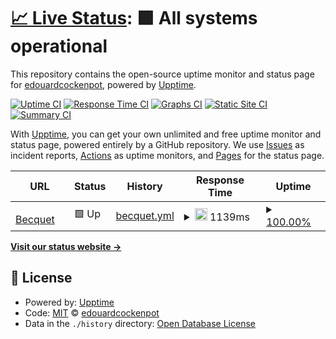 # [📈 Live Status](https://edouardcockenpot.github.io/upptime): <!--live status--> **🟩 All systems operational**

This repository contains the open-source uptime monitor and status page for [edouardcockenpot](https://edouardcockenpot.github.io/upptime), powered by [Upptime](https://github.com/upptime/upptime).

[![Uptime CI](https://github.com/edouardcockenpot/upptime/workflows/Uptime%20CI/badge.svg)](https://github.com/edouardcockenpot/upptime/actions?query=workflow%3A%22Uptime+CI%22)
[![Response Time CI](https://github.com/edouardcockenpot/upptime/workflows/Response%20Time%20CI/badge.svg)](https://github.com/edouardcockenpot/upptime/actions?query=workflow%3A%22Response+Time+CI%22)
[![Graphs CI](https://github.com/edouardcockenpot/upptime/workflows/Graphs%20CI/badge.svg)](https://github.com/edouardcockenpot/upptime/actions?query=workflow%3A%22Graphs+CI%22)
[![Static Site CI](https://github.com/edouardcockenpot/upptime/workflows/Static%20Site%20CI/badge.svg)](https://github.com/edouardcockenpot/upptime/actions?query=workflow%3A%22Static+Site+CI%22)
[![Summary CI](https://github.com/edouardcockenpot/upptime/workflows/Summary%20CI/badge.svg)](https://github.com/edouardcockenpot/upptime/actions?query=workflow%3A%22Summary+CI%22)

With [Upptime](https://upptime.js.org), you can get your own unlimited and free uptime monitor and status page, powered entirely by a GitHub repository. We use [Issues](https://github.com/edouardcockenpot/upptime/issues) as incident reports, [Actions](https://github.com/edouardcockenpot/upptime/actions) as uptime monitors, and [Pages](https://edouardcockenpot.github.io/upptime) for the status page.

<!--start: status pages-->
<!-- This summary is generated by Upptime (https://github.com/upptime/upptime) -->
<!-- Do not edit this manually, your changes will be overwritten -->
<!-- prettier-ignore -->
| URL | Status | History | Response Time | Uptime |
| --- | ------ | ------- | ------------- | ------ |
| <img alt="" src="https://icons.duckduckgo.com/ip3/www.becquet.fr.ico" height="13"> [Becquet](https://www.becquet.fr) | 🟩 Up | [becquet.yml](https://github.com/EdouardCockenpot/uptime/commits/HEAD/history/becquet.yml) | <details><summary><img alt="Response time graph" src="./graphs/becquet/response-time-week.png" height="20"> 1139ms</summary><br><a href="https://edouardcockenpot.github.io/upptime/history/becquet"><img alt="Response time 1133" src="https://img.shields.io/endpoint?url=https%3A%2F%2Fraw.githubusercontent.com%2FEdouardCockenpot%2Fuptime%2FHEAD%2Fapi%2Fbecquet%2Fresponse-time.json"></a><br><a href="https://edouardcockenpot.github.io/upptime/history/becquet"><img alt="24-hour response time 1498" src="https://img.shields.io/endpoint?url=https%3A%2F%2Fraw.githubusercontent.com%2FEdouardCockenpot%2Fuptime%2FHEAD%2Fapi%2Fbecquet%2Fresponse-time-day.json"></a><br><a href="https://edouardcockenpot.github.io/upptime/history/becquet"><img alt="7-day response time 1139" src="https://img.shields.io/endpoint?url=https%3A%2F%2Fraw.githubusercontent.com%2FEdouardCockenpot%2Fuptime%2FHEAD%2Fapi%2Fbecquet%2Fresponse-time-week.json"></a><br><a href="https://edouardcockenpot.github.io/upptime/history/becquet"><img alt="30-day response time 1146" src="https://img.shields.io/endpoint?url=https%3A%2F%2Fraw.githubusercontent.com%2FEdouardCockenpot%2Fuptime%2FHEAD%2Fapi%2Fbecquet%2Fresponse-time-month.json"></a><br><a href="https://edouardcockenpot.github.io/upptime/history/becquet"><img alt="1-year response time 1133" src="https://img.shields.io/endpoint?url=https%3A%2F%2Fraw.githubusercontent.com%2FEdouardCockenpot%2Fuptime%2FHEAD%2Fapi%2Fbecquet%2Fresponse-time-year.json"></a></details> | <details><summary><a href="https://edouardcockenpot.github.io/upptime/history/becquet">100.00%</a></summary><a href="https://edouardcockenpot.github.io/upptime/history/becquet"><img alt="All-time uptime 99.98%" src="https://img.shields.io/endpoint?url=https%3A%2F%2Fraw.githubusercontent.com%2FEdouardCockenpot%2Fuptime%2FHEAD%2Fapi%2Fbecquet%2Fuptime.json"></a><br><a href="https://edouardcockenpot.github.io/upptime/history/becquet"><img alt="24-hour uptime 100.00%" src="https://img.shields.io/endpoint?url=https%3A%2F%2Fraw.githubusercontent.com%2FEdouardCockenpot%2Fuptime%2FHEAD%2Fapi%2Fbecquet%2Fuptime-day.json"></a><br><a href="https://edouardcockenpot.github.io/upptime/history/becquet"><img alt="7-day uptime 100.00%" src="https://img.shields.io/endpoint?url=https%3A%2F%2Fraw.githubusercontent.com%2FEdouardCockenpot%2Fuptime%2FHEAD%2Fapi%2Fbecquet%2Fuptime-week.json"></a><br><a href="https://edouardcockenpot.github.io/upptime/history/becquet"><img alt="30-day uptime 100.00%" src="https://img.shields.io/endpoint?url=https%3A%2F%2Fraw.githubusercontent.com%2FEdouardCockenpot%2Fuptime%2FHEAD%2Fapi%2Fbecquet%2Fuptime-month.json"></a><br><a href="https://edouardcockenpot.github.io/upptime/history/becquet"><img alt="1-year uptime 99.98%" src="https://img.shields.io/endpoint?url=https%3A%2F%2Fraw.githubusercontent.com%2FEdouardCockenpot%2Fuptime%2FHEAD%2Fapi%2Fbecquet%2Fuptime-year.json"></a></details>

<!--end: status pages-->

[**Visit our status website →**](https://edouardcockenpot.github.io/upptime)

## 📄 License

- Powered by: [Upptime](https://github.com/upptime/upptime)
- Code: [MIT](./LICENSE) © [edouardcockenpot](https://edouardcockenpot.github.io/upptime)
- Data in the `./history` directory: [Open Database License](https://opendatacommons.org/licenses/odbl/1-0/)
